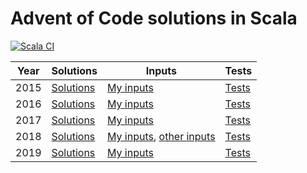 # Advent of Code solutions in Scala

[![Scala CI](https://github.com/sim642/adventofcode/workflows/Scala%20CI/badge.svg?branch=master)](https://github.com/sim642/adventofcode/actions?query=workflow%3A%22Scala+CI%22)

| Year | Solutions | Inputs | Tests |
| ---- | --------- | ------ | ----- |
| 2015 | [Solutions](src/main/scala/eu/sim642/adventofcode2015) | [My inputs](src/main/resources/eu/sim642/adventofcode2015) | [Tests](src/test/scala/eu/sim642/adventofcode2015) |
| 2016 | [Solutions](src/main/scala/eu/sim642/adventofcode2016) | [My inputs](src/main/resources/eu/sim642/adventofcode2016) | [Tests](src/test/scala/eu/sim642/adventofcode2016) |
| 2017 | [Solutions](src/main/scala/eu/sim642/adventofcode2017) | [My inputs](src/main/resources/eu/sim642/adventofcode2017) | [Tests](src/test/scala/eu/sim642/adventofcode2017) |
| 2018 | [Solutions](src/main/scala/eu/sim642/adventofcode2018) | [My inputs](src/main/resources/eu/sim642/adventofcode2018), [other inputs](src/test/resources/eu/sim642/adventofcode2018) | [Tests](src/test/scala/eu/sim642/adventofcode2018) |
| 2019 | [Solutions](src/main/scala/eu/sim642/adventofcode2019) | [My inputs](src/main/resources/eu/sim642/adventofcode2019) | [Tests](src/test/scala/eu/sim642/adventofcode2019) |
